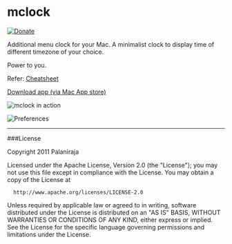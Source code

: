 # mclock 

[![Donate](https://img.shields.io/badge/Donate-PayPal-green.svg)](https://www.paypal.me/palaniraja)

Additional menu clock for your Mac. A minimalist clock to display time of different timezone of your choice.  

Power to you. 

Refer: [Cheatsheet](cheatsheet.md) 

[Download app (via Mac App store)](https://itunes.apple.com/WebObjects/MZStore.woa/wa/viewSoftware?id=1076119164&mt=12)

![mclock in action](https://github.com/palaniraja/mclock/raw/master/screenshots/mclock-in-action.png "mclock in action")

![Preferences](https://github.com/palaniraja/mclock/raw/master/screenshots/preferences.png "Preferences")



***
###License

Copyright 2011 Palaniraja

  Licensed under the Apache License, Version 2.0 (the "License");
  you may not use this file except in compliance with the License.
  You may obtain a copy of the License at

      http://www.apache.org/licenses/LICENSE-2.0

  Unless required by applicable law or agreed to in writing, software
  distributed under the License is distributed on an "AS IS" BASIS,
  WITHOUT WARRANTIES OR CONDITIONS OF ANY KIND, either express or implied.
  See the License for the specific language governing permissions and
  limitations under the License.
